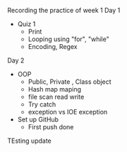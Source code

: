 Recording the practice of week 1 
Day 1
- Quiz 1
  - Print 
  - Looping using "for", "while"
  - Encoding, Regex

Day 2 
- OOP 
  - Public, Private , Class object
  - Hash map maping 
  - file scan read write 
  - Try catch
  - exception vs IOE exception
- Set up GitHub
  - First push done


TEsting update 